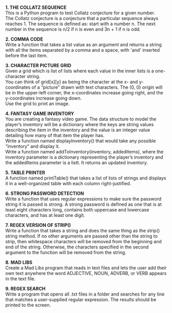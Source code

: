 **1. THE COLLATZ SEQUENCE**  
This is a Python program to test Collatz conjecture for a given number.  
The Collatz conjecture is a conjecture that a particular sequence always reaches 1. The sequence is defined as: start with a number n. The next number in the sequence is n/2 if n is even and 3n + 1 if n is odd.   
  
**2. COMMA CODE**  
Write a function that takes a list value as an argument and returns a string with all the items separated by a comma and a space, with 'and' inserted before the last item.  
    
**3. CHARACTER PICTURE GRID**    
Given a grid which is list of lists where each value in the inner lists is a one-character string.  
You can think of grid[x][y] as being the character at the x- and y-coordinates of a “picture” drawn with text characters. The (0, 0) origin will be in the upper-left corner, the x-coordinates increase going right, and the y-coordinates increase going down.  
Use the grid to print an image.
   
**4. FANTASY GAME INVENTORY**   
You are creating a fantasy video game. The data structure to model the player’s inventory will be a dictionary where the keys are string values describing the item in the inventory and the value is an integer value detailing how many of that item the player has.  
Write a function named displayInventory() that would take any possible “inventory” and display it.   
Write a function named addToInventory(inventory, addedItems), where the inventory parameter is a dictionary representing the player’s inventory and the addedItems parameter is a listt. It returns an updated inventory.    
    
**5. TABLE PRINTER**   
A function named printTable() that takes a list of lists of strings and displays it in a well-organized table with each column right-justified.   
   
**6. STRONG PASSWORD DETECTION**   
Write a function that uses regular expressions to make sure the password string it is passed is strong. A strong password is defined as one that is at least eight characters long, contains both uppercase and lowercase characters, and has at least one digit.  
  
**7. REGEX VERSION OF STRIP()**   
Write a function that takes a string and does the same thing as the strip() string method. If no other arguments are passed other than the string to strip, then whitespace characters will be removed from the beginning and end of the string. Otherwise, the characters specified in the second argument to the function will be removed from the string.     
  
**8. MAD LIBS**   
Create a Mad Libs program that reads in text files and lets the user add their own text anywhere the word ADJECTIVE, NOUN, ADVERB, or VERB appears in the text file.     
  
**9. REGEX SEARCH**      
Write a program that opens all .txt files in a folder and searches for any line that matches a user-supplied regular expression. The results should be printed to the screen.   
